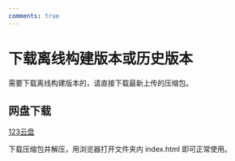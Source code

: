 ```yaml
---
comments: true
---
```


# 下载离线构建版本或历史版本

需要下载离线构建版本的，请直接下载最新上传的压缩包。

## 网盘下载

[123云盘](https://www.123pan.com/s/duk9-pvTAd)
    
下载压缩包并解压，用浏览器打开文件夹内 index.html 即可正常使用。